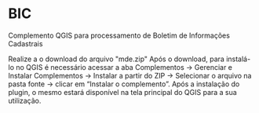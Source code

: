 # BIC
Complemento QGIS para processamento de Boletim de Informações Cadastrais

Realize a o download do arquivo "mde.zip"
Após o download, para instalá-lo no QGIS é necessário acessar a aba Complementos -> Gerenciar e Instalar Complementos -> Instalar a partir do ZIP -> Selecionar o arquivo na pasta fonte -> clicar em “Instalar o complemento”. Após a instalação do plugin, o mesmo estará disponível na tela principal do QGIS para a sua utilização.
